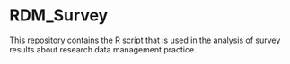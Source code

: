 # RDM_Survey

This repository contains the R script that is used in the analysis of survey results about research data management practice. 
